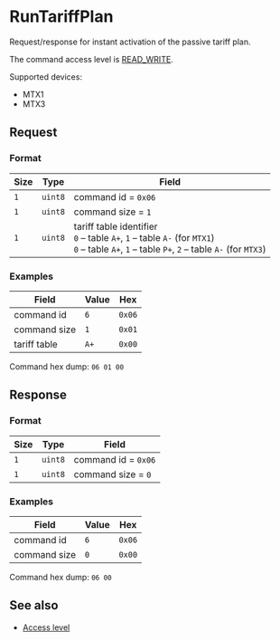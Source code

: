# RunTariffPlan

Request/response for instant activation of the passive tariff plan.

The command access level is [READ_WRITE](../basics.md#command-access-level).

Supported devices:
- MTX1
- MTX3


## Request

### Format

| Size | Type    | Field                                                                                                                                                |
| ---- | ------- | ---------------------------------------------------------------------------------------------------------------------------------------------------- |
| `1`  | `uint8` | command id = `0x06`                                                                                                                                  |
| `1`  | `uint8` | command size = `1`                                                                                                                                   |
| `1`  | `uint8` | tariff table identifier <br/> `0` – table `A+`, `1` – table `A-` (for `MTX1`)</br> `0` – table `A+`, `1` – table `P+`, `2` – table `A-` (for `MTX3`) |

### Examples

| Field        | Value | Hex    |
| ------------ | ----- | ------ |
| command id   | `6`   | `0x06` |
| command size | `1`   | `0x01` |
| tariff table | `A+`  | `0x00` |

Command hex dump: `06 01 00`


## Response

### Format

| Size | Type    | Field               |
| ---- | ------- | ------------------- |
| `1`  | `uint8` | command id = `0x06` |
| `1`  | `uint8` | command size = `0`  |

### Examples

| Field        | Value | Hex    |
| ------------ | ----- | ------ |
| command id   | `6`   | `0x06` |
| command size | `0`   | `0x00` |

Command hex dump: `06 00`


## See also

* [Access level](../basics.md#command-access-level)
